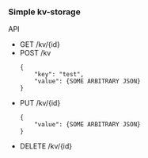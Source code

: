 ### Simple kv-storage

API

* GET       /kv/{id}
* POST      /kv
    ```
    {
        "key": "test",
        "value": {SOME ARBITRARY JSON}
    }
    ```
* PUT       /kv/{id}
    ```
    {
        "value": {SOME ARBITRARY JSON}
    }
    ```
* DELETE    /kv/{id}
